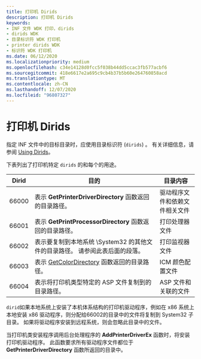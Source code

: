 ```yaml
---
title: 打印机 Dirids
description: 打印机 Dirids
keywords:
- INF 文件 WDK 打印，dirids
- dirids WDK
- 目录标识符 WDK 打印机
- printer dirids WDK
- 标识符 WDK 打印机
ms.date: 06/12/2020
ms.localizationpriority: medium
ms.openlocfilehash: c34e14128d0fcc5f038b44dd5ccac3fb577acbf6
ms.sourcegitcommit: 418e6617e2a695c9cb4b37b5b60e264760858acd
ms.translationtype: MT
ms.contentlocale: zh-CN
ms.lasthandoff: 12/07/2020
ms.locfileid: "96807327"
---
```

# <a name="printer-dirids"></a>打印机 Dirids

指定 INF 文件中的目标目录时，应使用目录标识符 (`dirids`) 。 有关详细信息，请参阅 [Using Dirids](../install/using-dirids.md)。

下表列出了打印机特定 `dirids` 的和每个的用途。

| Dirid | 目的 | 目录内容 |
|--|--|--|
| 66000 | 表示 **GetPrinterDriverDirectory** 函数返回的目录路径。 | 驱动程序文件和依赖文件相关文件 |
| 66001 | 表示 **GetPrintProcessorDirectory** 函数返回的目录路径。 | 打印处理器文件 |
| 66002 | 表示要复制到本地系统 \System32 的其他文件的目录路径。 请参阅此表后面的段落。 | 打印监视器文件 |
| 66003 | 表示 [GetColorDirectory](/previous-versions/windows/desktop/wcs/getcolordirectory) 函数返回的目录路径。 | ICM 颜色配置文件 |
| 66004 | 表示将打印机类型特定的 ASP 文件复制到的目录路径。 | ASP 文件和关联的文件 |

`dirid`如果本地系统上安装了本机体系结构的打印机驱动程序，例如在 x86 系统上本地安装 x86 驱动程序，则分配给66002的目录中的文件将复制到 System32 子目录。 如果将驱动程序安装到远程系统，则会忽略此目录中的文件。

当打印机类安装程序调用后台处理程序的 **AddPrinterDriverEx** 函数时，将安装打印机驱动程序。 此函数要求所有驱动程序文件都位于 **GetPrinterDriverDirectory** 函数所返回的目录中。
